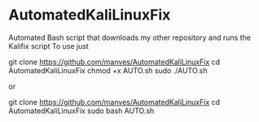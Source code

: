 # AutomatedKaliLinuxFix
Automated Bash script that downloads my other repository and runs the Kalifix script
To use just

git clone https://github.com/manves/AutomatedKaliLinuxFix
cd AutomatedKaliLinuxFix
chmod +x AUTO.sh
sudo ./AUTO.sh

or

git clone https://github.com/manves/AutomatedKaliLinuxFix
cd AutomatedKaliLinuxFix
sudo bash AUTO.sh
